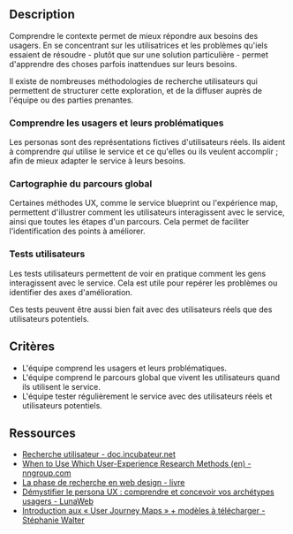 ## Description

Comprendre le contexte permet de mieux répondre aux besoins des usagers. En se concentrant sur les utilisatrices et les problèmes qu'iels essaient de résoudre - plutôt que sur une solution particulière - permet d'apprendre des choses parfois inattendues sur leurs besoins.

Il existe de nombreuses méthodologies de recherche utilisateurs qui permettent de structurer cette exploration, et de la diffuser auprès de l'équipe ou des parties prenantes.

### Comprendre les usagers et leurs problématiques

Les personas sont des représentations fictives d'utilisateurs réels. Ils aident à comprendre *qui* utilise le service et ce qu'elles ou ils veulent accomplir ; afin de mieux adapter le service à leurs besoins.

### Cartographie du parcours global

Certaines méthodes UX, comme le service blueprint ou l'expérience map, permettent d'illustrer comment les utilisateurs interagissent avec le service, ainsi que toutes les étapes d'un parcours. Cela permet de faciliter l'identification des points à améliorer.

### Tests utilisateurs

Les tests utilisateurs permettent de voir en pratique comment les gens interagissent avec le service. Cela est utile pour repérer les problèmes ou identifier des axes d'amélioration.

Ces tests peuvent être aussi bien fait avec des utilisateurs réels que des utilisateurs potentiels.

## Critères

- L'équipe comprend les usagers et leurs problématiques.
- L'équipe comprend le parcours global que vivent les utilisateurs quand ils utilisent le service.
- L'équipe tester régulièrement le service avec des utilisateurs réels et utilisateurs potentiels.

## Ressources

- [Recherche utilisateur - ](https://doc.incubateur.net/communaute/gerer-son-produit/les-standards/design/recherche-utilisateur)[doc.incubateur.net](http://doc.incubateur.net)
- [When to Use Which User-Experience Research Methods (en) - ](https://www.nngroup.com/articles/which-ux-research-methods/)[nngroup.com](http://nngroup.com)
- [La phase de recherche en web design - livre](https://www.eyrolles.com/Audiovisuel/Livre/la-phase-de-recherche-en-web-design-9782212141467/)
- [Démystifier le persona UX : comprendre et concevoir vos archétypes usagers - LunaWeb](https://www.lunaweb.fr/actualites/blog/demystifier-le-persona-ux-comprendre-et-concevoir-vos-archetypes-usagers/)
- [Introduction aux « User Journey Maps » + modèles à télécharger - Stéphanie Walter](https://stephaniewalter.design/fr/blog/introduction-aux-user-journey-maps-modeles-pdf-a-telecharger/)
